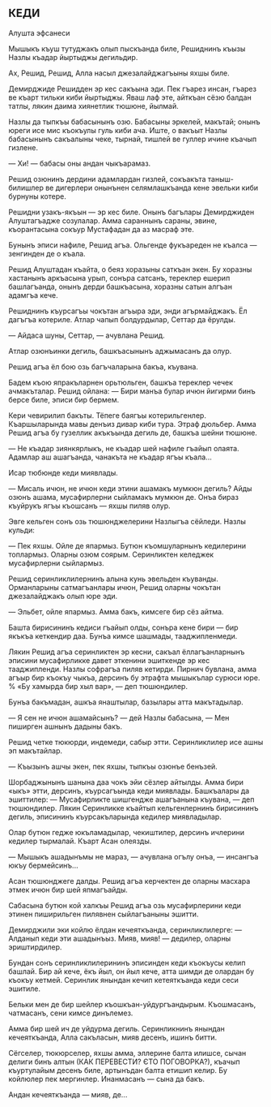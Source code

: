 ## КЕДИ

Алушта эфсанеси

Мышыкъ къуш тутуджакъ олып пыскъанда биле, Решиднинъ къызы Назлы къадар йыртыджы дегильдир.

Ах, Решид, Решид, Алла насыл джезалайджагъыны яхшы биле.

Демирджиде Решидден эр кес сакъына эди.
Пек гъарез инсан, гъарез ве къарт тильки киби йыртыджы.
Яваш лаф эте, айткъан сёзю балдан татлы, лякин даима хиянетлик тюшюне, йылмай.

Назлы да тыпкъы бабасынынъ озю.
Бабасыны эркелей, макътай; онынъ юреги исе мис къокъулы гуль киби ача.
Иште, о вакъыт Назлы бабасынынъ сакъалыны чеке, тырнай, тишлей ве гуллер ичине къачып гизлене.

— Хи! — бабасы оны андан чыкъарамаз.

Решид озюнинъ дердини адамлардан гизлей, сокъакъта таныш-билишлер ве дигерлери онынънен селямлашкъанда кене эвельки киби бурнуны котере.

Решидни узакъ-якъын — эр кес биле.
Онынъ багълары Демирджиден Алуштагъадже созулалар.
Амма сараннынъ сараны, эвине, къорантасына сокъур Мустафадан да аз масраф эте.

Бунынъ эписи нафиле, Решид агъа.
Ольгенде фукъареден не къалса — зенгинден де о къала.

Решид Алуштадан къайта, о беяз хоразыны саткъан экен.
Бу хоразны хастанынъ аркъасына урып, сонъра сатсанъ, тереклер ешерип башлагъанда, онынъ дерди башкъасына, хоразны сатын алгъан адамгъа кече.

Решиднинъ къурсагъы чокътан агъыра эди, энди агърмайджакъ.
Ёл дагъгъа котериле.
Атлар чапып болдурдылар, Сеттар да ёрулды.

— Айдаса шуны, Сеттар, — ачувлана Решид.

Атлар озюнъинки дегиль, башкъасынынъ аджымасанъ да олур.

Решид агъа ёл бою озь багъчаларына бакъа, къувана.

Бадем къою япракъларнен орьтюльген, башкъа тереклер чечек ачмакъталар.
Решид ойлана:
— Бири манъа булар ичюн йигирми бинъ берсе биле, эписи бир бермем.

Кери чевирилип бакъты.
Тёпеге баягъы котерильгенлер.
Къаршыларында мавы денъиз дивар киби тура.
Этраф дюльбер.
Амма Решид агъа бу гузеллик акъкъында дегиль де, башкъа шейни тюшюне.

— Не къадар зиянкярлыкъ, не къадар шей нафиле гъайып олаята.
Адамлар аш ашагъанда, чанакъта не къадар ягъы къала...

Исар тюбюнде кеди миявлады.

— Мисаль ичюн, не ичюн кеди этини ашамакъ мумкюн дегиль?
Айды озюнъ ашама, мусафирлерни сыйламакъ мумкюн де.
Онъа бираз къуйрукъ ягъы къошсанъ — яхшы пиляв олур.

Эвге кельген сонъ озь тюшюнджелерини Назлыгъа сёйледи.
Назлы кульди:

— Пек яхшы.
Ойле де япармыз.
Бутюн къомшуларнынъ кедилерини топлармыз.
Оларны озюм соярым.
Серинликтен келеджек мусафирлерни сыйлармыз.

Решид серинликлилернинъ алына кунь эвельден къуванды.
Орманларыны сатмагъанлары ичюн, Решид оларны чокътан джезалайджакъ олып юре эди.

— Эльбет, ойле япармыз.
Амма бакъ, кимсеге бир сёз айтма.

Башта бирисининъ кедиси гъайып олды, сонъра кене бири — бир якъкъа кеткендир даа.
Бунъа кимсе шашмады, тааджипленмеди.

Лякин Решид агъа серинликтен эр кесни, сакъал ёллагъанларнынъ эписини мусафирликке давет эткенини эшиткенде эр кес тааджипленди.
Назлы софрагъа пиляв кетирди.
Пирнич бувлана, амма агъыр бир къокъу чыкъа, дерсинъ бу этрафта мышыкълар сурюси юре.
% «Бу хамырда бир хыл вар», — деп тюшюндилер.

Бунъа бакъмадан, ашкъа янаштылар, базылары атта макътадылар.

— Я сен не ичюн ашамайсынъ? — дей Назлы бабасына, — Мен пиширген ашнынъ дадыны бакъ.

Решид четке тюкюрди, индемеди, сабыр этти.
Серинликлилер исе ашны эп макътайлар.

— Къызынъ ашчы экен, пек яхшы, тыпкъы озюнъе бенъзей.

Шорбаджынынъ шанына даа чокъ эйи сёзлер айтылды.
Амма бири «ыкъ» этти, дерсинъ, къурсагъында кеди миявлады.
Башкъалары да эшиттилер: — Мусафирликте шишгендже ашагъанына къувана, — деп тюшюндилер.
Лякин Серинликке къайтып кельгенлернинъ бирисининъ дегиль, эписининъ къурсакъларында кедилер миявладылар.

Олар бутюн гедже юкъламадылар, чекиштилер, дерсинъ ичлерини кедилер тырмалай.
Къарт Асан олеязды.

— Мышыкъ ашадынъмы не мараз, — ачувлана огълу онъа, — инсангъа юкъу бермейсинъ...

Асан тюшюнджеге далды.
Решид агъа керчектен де оларны масхара этмек ичюн бир шей япмагъайды.

Сабасына бутюн кой халкъы Решид агъа озь мусафирлерини кеди этинен пиширильген пилявнен сыйлагъаныны эшитти.

Демирджили эки койлю ёлдан кечеяткъанда, серинликлилерге:
— Алданып кеди эти ашадынъыз.
Мияв, мияв! — дедилер, оларны эриштирдилер.

Бундан сонъ серинликлилерининъ эписинден кеди къокъусы келип башлай.
Бир ай кече, ёкъ йыл, он йыл кече, атта шимди де олардан бу къокъу кетмей.
Серинлик янындан кечип кетеяткъанда кеди сеси эшитиле.

Бельки мен де бир шейлер къошкъан-уйдургъандырым.
Къошмасанъ, чатмасанъ, сени кимсе динълемез.

Амма бир шей ич де уйдурма дегиль.
Серинликнинъ янындан кечеяткъанда, Алла сакъласын, мияв десенъ, ишинъ битти.

Сёгселер, тюкюрселер, яхшы амма, эллерине балта илишсе, сычан делиги бинъ алтын (КАК ПЕРЕВЕСТИ? ЄТО ПОГОВОРКА?), къачып къуртулайым десенъ биле, артынъдан балта етишип келир.
Бу койлюлер пек мергинлер.
Инанмасанъ — сына да бакъ.

Андан кечеяткъанда — мияв, де... 
